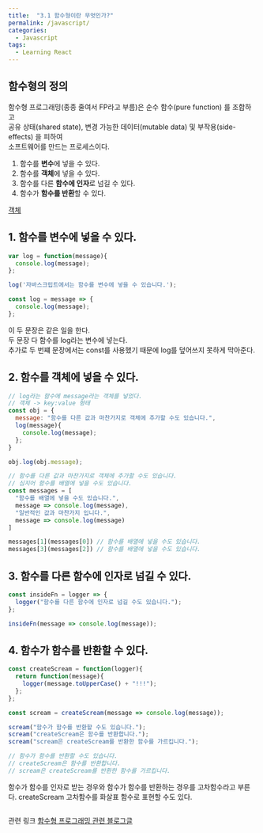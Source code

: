 ```yaml
---
title:  "3.1 함수형이란 무엇인가?"
permalink: /javascript/
categories:
  - Javascript
tags:
  - Learning React
---
```


## 함수형의 정의
함수형 프로그래밍(종종 줄여서 FP라고 부름)은 순수 함수(pure function) 를 조합하고  
공유 상태(shared state), 변경 가능한 데이터(mutable data) 및 부작용(side-effects) 을 피하여  
소프트웨어를 만드는 프로세스이다.

1. 함수를 **변수**에 넣을 수 있다.
2. 함수를 **객체**에 넣을 수 있다.
3. 함수를 다른 **함수에 인자**로 넘길 수 있다.
4. 함수가 **함수를 반환**할 수 있다.

[객체](/javascript/object)

## 1. 함수를 **변수**에 넣을 수 있다.
```jsx
var log = function(message){
  console.log(message);
};

log('자바스크립트에서는 함수를 변수에 넣을 수 있습니다.');
```

```jsx
const log = message => {
  console.log(message);
};
```   

이 두 문장은 같은 일을 한다.  
두 문장 다 함수를 log라는 변수에 넣는다.  
추가로 두 번쨰 문장에서는 const를 사용했기 때문에 log를 덮어쓰지 못하게 막아준다.   
  
## 2. 함수를 **객체**에 넣을 수 있다.
```jsx
// log라는 함수에 message라는 객체를 넣었다.
// 객체 -> key:value 형태  
const obj = {
  message: "함수를 다른 값과 마찬가지로 객체에 추가할 수도 있습니다.", 
  log(message){
    console.log(message);
  };
}  

obj.log(obj.message);

// 함수를 다른 값과 마찬가지로 객체에 추가할 수도 있습니다.
// 심지어 함수를 배열에 넣을 수도 있습니다.
const messages = [
  "함수를 배열에 넣을 수도 있습니다.",
  message => console.log(message),
  "일반적인 값과 마찬가지 입니다.",
  message => console.log(message)
]

messages[1](messages[0]) // 함수를 배열에 넣을 수도 있습니다.
messages[3](messages[2]) // 함수를 배열에 넣을 수도 있습니다.
```
  
## 3. 함수를 **다른 함수에 인자**로 넘길 수 있다.
```jsx
const insideFn = logger => {
  logger("함수를 다른 함수에 인자로 넘길 수도 있습니다.");
};

insideFn(message => console.log(message));
```

## 4. 함수가 **함수를 반환**할 수 있다.

```jsx
const createScream = function(logger){
  return function(message){
    logger(message.toUpperCase() + "!!!");
  };
};

const scream = createScream(message => console.log(message));

scream("함수가 함수를 반환할 수도 있습니다.");
scream("createScream은 함수를 반환합니다.");
scream("scream은 createScream를 반환한 함수를 가르킵니다.");

// 함수가 함수를 반환할 수도 있습니다.
// createScream은 함수를 반환합니다.
// scream은 createScream를 반환한 함수를 가르킵니다.
```
함수가 함수를 인자로 받는 경우와 함수가 함수를 반환하는 경우를 고차함수라고 부른다.
createScream 고차함수를 화살표 함수로 표현할 수도 있다.

```jsx
```


관련 링크
[함수형 프로그래밍 관련 블로그글](https://sungjk.github.io/2017/07/17/fp.html)